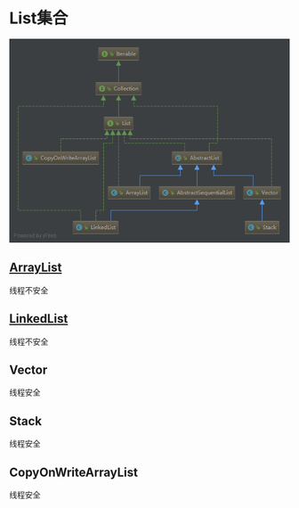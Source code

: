 # List集合
![](../../resources/image/List.png "list")
## [ArrayList](list/ArrayList.md)
线程不安全
## [LinkedList](list/LinkedList.md)
线程不安全
## Vector
线程安全
## Stack
线程安全
## CopyOnWriteArrayList
线程安全